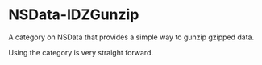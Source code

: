 NSData-IDZGunzip
================

A category on NSData that provides a simple way to gunzip gzipped data.

Using the category is very straight forward.

